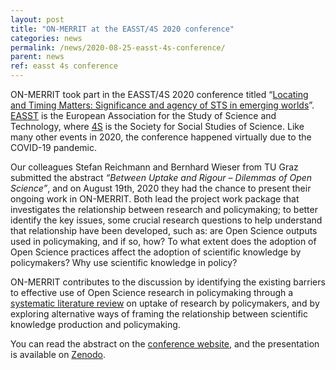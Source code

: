 ```yaml
---
layout: post
title: "ON-MERRIT at the EASST/4S 2020 conference"
categories: news
permalink: /news/2020-08-25-easst-4s-conference/
parent: news
ref: easst 4s conference
---
```

ON-MERRIT took part in the EASST/4S 2020 conference titled “[Locating and Timing Matters: Significance and agency of STS in emerging worlds](https://www.easst4s2020prague.org/)”. 
[EASST](https://easst.net/) is the European Association for the Study of Science and Technology, where [4S](https://4sonline.org/) is the Society for Social Studies of Science. Like many other events in 2020, the conference happened virtually due to the COVID-19 pandemic.

Our colleagues Stefan Reichmann and Bernhard Wieser from TU Graz submitted the abstract _“Between Uptake and Rigour – Dilemmas of Open Science”_, and on August 19th, 2020 they had the chance to present their ongoing work in ON-MERRIT. Both lead the project work package that investigates the relationship between research and policymaking; to better identify the key issues, some crucial research questions to help understand that relationship have been developed, such as: are Open Science outputs used in policymaking, and if so, how? To what extent does the adoption of Open Science practices affect the adoption of scientific knowledge by policymakers? Why use scientific knowledge in policy?

ON-MERRIT contributes to the discussion by identifying the existing barriers to effective use of Open Science research in policymaking through a [systematic literature review](https://doi.org/10.5281/zenodo.3875054) on uptake of research by policymakers, and by exploring alternative ways of framing the relationship between scientific knowledge production and policymaking. 

You can read the abstract on the [conference website](https://convention2.allacademic.com/one/ssss/ssss20/index.php?cmd=Online+Program+View+Paper&selected_paper_id=1657912&PHPSESSID=737k1d77bgue5hmhgmlsk7qn3d), and the presentation is available on [Zenodo](https://doi.org/10.5281/zenodo.3997397).

